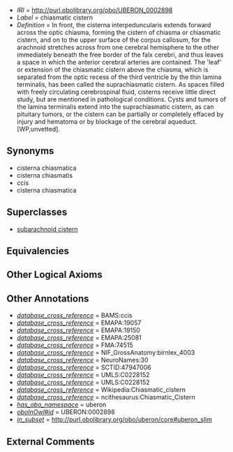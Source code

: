  * *IRI* = http://purl.obolibrary.org/obo/UBERON_0002898
 * *Label* = chiasmatic cistern
 * *Definition* = In front, the cisterna interpeduncularis extends forward across the optic chiasma, forming the cistern of chiasma or chiasmatic cistern, and on to the upper surface of the corpus callosum, for the arachnoid stretches across from one cerebral hemisphere to the other immediately beneath the free border of the falx cerebri, and thus leaves a space in which the anterior cerebral arteries are contained. The 'leaf' or extension of the chiasmatic cistern above the chiasma, which is separated from the optic recess of the third ventricle by the thin lamina terminalis, has been called the suprachiasmatic cistern. As spaces filled with freely circulating cerebrospinal fluid, cisterns receive little direct study, but are mentioned in pathological conditions. Cysts and tumors of the lamina terminalis extend into the suprachiasmatic cistern, as can pituitary tumors, or the cistern can be partially or completely effaced by injury and hematoma or by blockage of the cerebral aqueduct. [WP,unvetted].

## Synonyms

 * cisterna chiasmatica
 * cisterna chiasmatis
 * ccis
 * cisterna chiasmatica

## Superclasses

 * [subarachnoid cistern](../../UBERON/50/UBERON_0004050.md)

## Equivalencies


## Other Logical Axioms


## Other Annotations

 * *[database_cross_reference](../../ef/oboInOwl#hasDbXref.md)* = BAMS:ccis
 * *[database_cross_reference](../../ef/oboInOwl#hasDbXref.md)* = EMAPA:19057
 * *[database_cross_reference](../../ef/oboInOwl#hasDbXref.md)* = EMAPA:19150
 * *[database_cross_reference](../../ef/oboInOwl#hasDbXref.md)* = EMAPA:25081
 * *[database_cross_reference](../../ef/oboInOwl#hasDbXref.md)* = FMA:74515
 * *[database_cross_reference](../../ef/oboInOwl#hasDbXref.md)* = NIF_GrossAnatomy:birnlex_4003
 * *[database_cross_reference](../../ef/oboInOwl#hasDbXref.md)* = NeuroNames:30
 * *[database_cross_reference](../../ef/oboInOwl#hasDbXref.md)* = SCTID:47947006
 * *[database_cross_reference](../../ef/oboInOwl#hasDbXref.md)* = UMLS:C0228152
 * *[database_cross_reference](../../ef/oboInOwl#hasDbXref.md)* = UMLS:C0228152
 * *[database_cross_reference](../../ef/oboInOwl#hasDbXref.md)* = Wikipedia:Chiasmatic_cistern
 * *[database_cross_reference](../../ef/oboInOwl#hasDbXref.md)* = ncithesaurus:Chiasmatic_Cistern
 * *[has_obo_namespace](../../ce/oboInOwl#hasOBONamespace.md)* = uberon
 * *[oboInOwl#id](../../id/oboInOwl#id.md)* = UBERON:0002898
 * *[in_subset](../../et/oboInOwl#inSubset.md)* = http://purl.obolibrary.org/obo/uberon/core#uberon_slim

## External Comments

